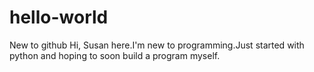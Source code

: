 # hello-world
New to github
Hi,
Susan here.I'm new to programming.Just started with python and hoping to soon build a program myself.
